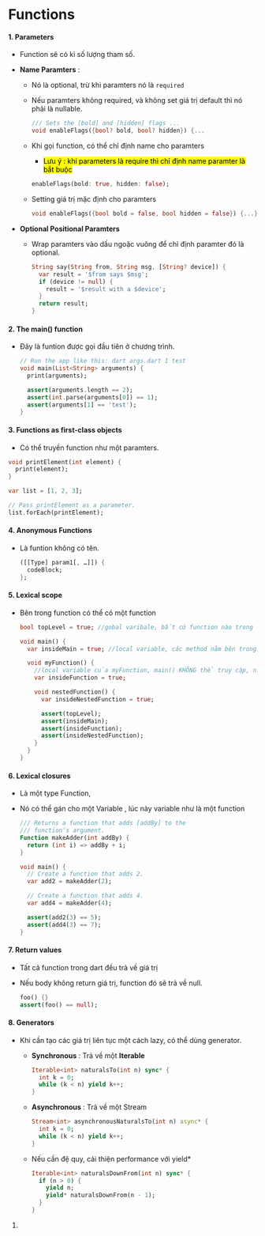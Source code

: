 # Functions

#### 1. Parameters

- Function sẽ có kì số lượng tham số. 

- **Name Paramters** : 
  
  - Nó là optional, trừ khi paramters nó là `required`
  
  - Nếu paramters không required, và không set giá trị default thì nó phải là nullable.
    
    ```dart
    /// Sets the [bold] and [hidden] flags ...
    void enableFlags({bool? bold, bool? hidden}) {...
    ```
  
  - Khi gọi function, có thể chỉ định name cho paramters
    
    - <mark>Lưu ý : khi parameters là require thì chỉ định name paramter là bắt buộc</mark>
    
    ```dart
    enableFlags(bold: true, hidden: false);
    ```
  
  - Setting giá trị mặc định cho paramters
    
    ```dart
    void enableFlags({bool bold = false, bool hidden = false}) {...}
    ```

- **Optional Positional Paramters**
  
  - Wrap paramters vào dấu ngoặc vuông để chỉ định paramter đó là optional.
    
    ```dart
    String say(String from, String msg, [String? device]) {
      var result = '$from says $msg';
      if (device != null) {
        result = '$result with a $device';
      }
      return result;
    }
    ```

#### 2. The main() function

- Đây là funtion được gọi đầu tiên ở chương trình. 
  
  ```dart
  // Run the app like this: dart args.dart 1 test
  void main(List<String> arguments) {
    print(arguments);
  
    assert(arguments.length == 2);
    assert(int.parse(arguments[0]) == 1);
    assert(arguments[1] == 'test');
  }
  ```

#### 3. Functions as first-class objects

- Có thể truyền function như một paramters.

```dart
void printElement(int element) {
  print(element);
}

var list = [1, 2, 3];

// Pass printElement as a parameter.
list.forEach(printElement);
```

#### 4. Anonymous Functions

- Là funtion không có tên. 
  
  ```dart
  ([[Type] param1[, …]]) {
    codeBlock;
  };
  ```

#### 5. Lexical scope

- Bên trong function có thể có một function
  
  ```dart
  bool topLevel = true; //gobal varibale, bất cứ function nào trong class đều có thể truy cập
  
  void main() {
    var insideMain = true; //local variable, các method nằm bên trong main có thể truy cập 
  
    void myFunction() {
      //local variable của myFunction, main() KHÔNG thể truy cập, nestedFunction() có thể truy cạp
      var insideFunction = true; 
  
      void nestedFunction() {
        var insideNestedFunction = true;
  
        assert(topLevel);
        assert(insideMain);
        assert(insideFunction);
        assert(insideNestedFunction);
      }
    }
  }
  ```

#### 6. Lexical closures

- Là một type Function, 

- Nó có thể gán cho một Variable , lúc này variable như là một function
  
  ```dart
  /// Returns a function that adds [addBy] to the
  /// function's argument.
  Function makeAdder(int addBy) {
    return (int i) => addBy + i;
  }
  
  void main() {
    // Create a function that adds 2.
    var add2 = makeAdder(2);
  
    // Create a function that adds 4.
    var add4 = makeAdder(4);
  
    assert(add2(3) == 5);
    assert(add4(3) == 7);
  }
  ```

#### 7. Return values

- Tất cả function trong dart đều trả về giá trị

- Nếu body không return giá trị, function đó sẽ trả về null.
  
  ```dart
  foo() {}
  assert(foo() == null);
  ```

#### 8. Generators

- Khi cần tạo các giá trị liên tục một cách lazy, có thể dùng generator.
  
  - **Synchronous** : Trả về một **Iterable**
    
    ```dart
    Iterable<int> naturalsTo(int n) sync* {
      int k = 0;
      while (k < n) yield k++;
    }
    ```
  
  - **Asynchronous** : Trả về một Stream 
    
    ```dart
    Stream<int> asynchronousNaturalsTo(int n) async* {
      int k = 0;
      while (k < n) yield k++;
    }
    ```
  
  - Nếu cần đệ quy, cải thiện performance với yield*
    
    ```dart
    Iterable<int> naturalsDownFrom(int n) sync* {
      if (n > 0) {
        yield n;
        yield* naturalsDownFrom(n - 1);
      }
    }
    ```
    
    
1. 
